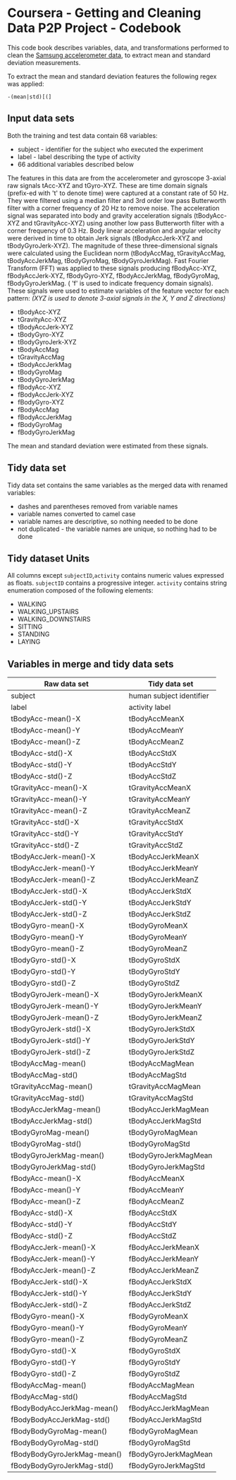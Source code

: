 Coursera - Getting and Cleaning Data P2P Project - Codebook
===========================================================

This code book describes variables, data, and transformations performed to
clean the [Samsung accelerometer data](http://archive.ics.uci.edu/ml/datasets/Human+Activity+Recognition+Using+Smartphones),
to extract mean and standard deviation measurements.

To extract the mean and standard deviation features the following regex was applied:
````
-(mean|std)[(] 
````

## Input data sets

Both the training and test data contain 68 variables:
- subject - identifier for the subject who executed the experiment
- label - label describing the type of activity
- 66 additional variables described below

The features in this data are from the accelerometer and gyroscope 3-axial raw signals tAcc-XYZ and tGyro-XYZ. 
These are time domain signals (prefix-ed with 't' to denote time) were captured at a constant rate of 50 Hz. 
They were filtered using a median filter and 3rd order low pass Butterworth filter with a corner frequency 
of 20 Hz to remove noise. The acceleration signal was separated into body and gravity acceleration signals 
(tBodyAcc-XYZ and tGravityAcc-XYZ) using another low pass Butterworth filter with a corner frequency of 0.3 Hz.
Body linear acceleration and angular velocity were derived in time to obtain Jerk signals 
(tBodyAccJerk-XYZ and tBodyGyroJerk-XYZ). The magnitude of these three-dimensional signals were calculated 
using the Euclidean norm (tBodyAccMag, tGravityAccMag, tBodyAccJerkMag, tBodyGyroMag, tBodyGyroJerkMag).
Fast Fourier Transform (FFT) was applied to these signals producing fBodyAcc-XYZ, fBodyAccJerk-XYZ, fBodyGyro-XYZ, fBodyAccJerkMag, fBodyGyroMag, fBodyGyroJerkMag. ( 'f' is used to indicate frequency domain signals).
These signals were used to estimate variables of the feature vector for each pattern: 
*(XYZ is used to denote 3-axial signals in the X, Y and Z directions)*

- tBodyAcc-XYZ
- tGravityAcc-XYZ
- tBodyAccJerk-XYZ
- tBodyGyro-XYZ
- tBodyGyroJerk-XYZ
- tBodyAccMag
- tGravityAccMag
- tBodyAccJerkMag
- tBodyGyroMag
- tBodyGyroJerkMag
- fBodyAcc-XYZ
- fBodyAccJerk-XYZ
- fBodyGyro-XYZ
- fBodyAccMag
- fBodyAccJerkMag
- fBodyGyroMag
- fBodyGyroJerkMag

The mean and standard deviation were estimated from these signals.

## Tidy data set

Tidy data set contains the same variables as the merged data with renamed variables:
- dashes and parentheses removed from variable names
- variable names converted to camel case
- variable names are descriptive, so nothing needed to be done
- not duplicated - the variable names are unique, so nothing had to be done

## Tidy dataset Units

All columns except ```subjectID```,```activity``` contains numeric values expressed as floats.
```subjectID``` contains a progressive integer. 
```activity``` contains string enumeration composed of the following elements:
- WALKING
- WALKING_UPSTAIRS
- WALKING_DOWNSTAIRS
- SITTING
- STANDING
- LAYING

## Variables in merge and tidy data sets

 Raw data set | Tidy data set 
--------------|-------------- 
subject | human subject identifier
label |  activity label 
tBodyAcc-mean()-X | tBodyAccMeanX
tBodyAcc-mean()-Y | tBodyAccMeanY
tBodyAcc-mean()-Z | tBodyAccMeanZ
tBodyAcc-std()-X | tBodyAccStdX
tBodyAcc-std()-Y | tBodyAccStdY
tBodyAcc-std()-Z | tBodyAccStdZ
tGravityAcc-mean()-X | tGravityAccMeanX
tGravityAcc-mean()-Y | tGravityAccMeanY
tGravityAcc-mean()-Z | tGravityAccMeanZ
tGravityAcc-std()-X | tGravityAccStdX
tGravityAcc-std()-Y | tGravityAccStdY
tGravityAcc-std()-Z | tGravityAccStdZ
tBodyAccJerk-mean()-X | tBodyAccJerkMeanX
tBodyAccJerk-mean()-Y | tBodyAccJerkMeanY
tBodyAccJerk-mean()-Z | tBodyAccJerkMeanZ
tBodyAccJerk-std()-X | tBodyAccJerkStdX
tBodyAccJerk-std()-Y | tBodyAccJerkStdY
tBodyAccJerk-std()-Z | tBodyAccJerkStdZ
tBodyGyro-mean()-X | tBodyGyroMeanX
tBodyGyro-mean()-Y | tBodyGyroMeanY
tBodyGyro-mean()-Z | tBodyGyroMeanZ
tBodyGyro-std()-X | tBodyGyroStdX
tBodyGyro-std()-Y | tBodyGyroStdY
tBodyGyro-std()-Z | tBodyGyroStdZ
tBodyGyroJerk-mean()-X | tBodyGyroJerkMeanX
tBodyGyroJerk-mean()-Y | tBodyGyroJerkMeanY
tBodyGyroJerk-mean()-Z | tBodyGyroJerkMeanZ
tBodyGyroJerk-std()-X | tBodyGyroJerkStdX
tBodyGyroJerk-std()-Y | tBodyGyroJerkStdY
tBodyGyroJerk-std()-Z | tBodyGyroJerkStdZ
tBodyAccMag-mean() | tBodyAccMagMean
tBodyAccMag-std() | tBodyAccMagStd
tGravityAccMag-mean() | tGravityAccMagMean
tGravityAccMag-std() | tGravityAccMagStd
tBodyAccJerkMag-mean() | tBodyAccJerkMagMean
tBodyAccJerkMag-std() | tBodyAccJerkMagStd
tBodyGyroMag-mean() | tBodyGyroMagMean
tBodyGyroMag-std() | tBodyGyroMagStd
tBodyGyroJerkMag-mean() | tBodyGyroJerkMagMean
tBodyGyroJerkMag-std() | tBodyGyroJerkMagStd
fBodyAcc-mean()-X | fBodyAccMeanX
fBodyAcc-mean()-Y | fBodyAccMeanY
fBodyAcc-mean()-Z | fBodyAccMeanZ
fBodyAcc-std()-X | fBodyAccStdX
fBodyAcc-std()-Y | fBodyAccStdY
fBodyAcc-std()-Z | fBodyAccStdZ
fBodyAccJerk-mean()-X | fBodyAccJerkMeanX
fBodyAccJerk-mean()-Y | fBodyAccJerkMeanY
fBodyAccJerk-mean()-Z | fBodyAccJerkMeanZ
fBodyAccJerk-std()-X | fBodyAccJerkStdX
fBodyAccJerk-std()-Y | fBodyAccJerkStdY
fBodyAccJerk-std()-Z | fBodyAccJerkStdZ
fBodyGyro-mean()-X | fBodyGyroMeanX
fBodyGyro-mean()-Y | fBodyGyroMeanY
fBodyGyro-mean()-Z | fBodyGyroMeanZ
fBodyGyro-std()-X | fBodyGyroStdX
fBodyGyro-std()-Y | fBodyGyroStdY
fBodyGyro-std()-Z | fBodyGyroStdZ
fBodyAccMag-mean() | fBodyAccMagMean
fBodyAccMag-std() | fBodyAccMagStd
fBodyBodyAccJerkMag-mean() | fBodyAccJerkMagMean
fBodyBodyAccJerkMag-std() | fBodyAccJerkMagStd
fBodyBodyGyroMag-mean() | fBodyGyroMagMean
fBodyBodyGyroMag-std() | fBodyGyroMagStd
fBodyBodyGyroJerkMag-mean() | fBodyGyroJerkMagMean
fBodyBodyGyroJerkMag-std() | fBodyGyroJerkMagStd